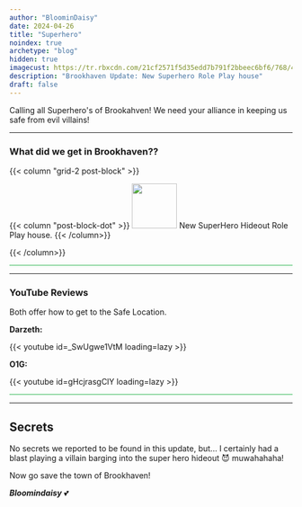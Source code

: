 ```yaml
---
author: "BloominDaisy"
date: 2024-04-26
title: "Superhero"
noindex: true
archetype: "blog"
hidden: true
imagecust: https://tr.rbxcdn.com/21cf2571f5d35edd7b791f2bbeec6bf6/768/432/Image/Png
description: "Brookhaven Update: New Superhero Role Play house"
draft: false
---
```


Calling all Superhero's of Brookahven! We need your alliance in keeping us safe from evil villains!

---

### What did we get in Brookhaven??

{{< column "grid-2 post-block" >}}

{{< column "post-block-dot" >}}
<img src="/images/blog/superhero-house-icon.png" loading="lazy" style="width: 80px; height: 80px;"> New SuperHero Hideout Role Play house.
{{< /column>}}

{{< /column>}}



<hr style="background-color: #28b44c" size=8 class="post-block">

---

### YouTube Reviews 
Both offer how to get to the Safe Location.

<div class="grid-2 post-vid-dot">

**Darzeth:** <div class="grid-1">{{< youtube id=_SwUgwe1VtM loading=lazy >}}</div>


**O1G:** <div class="grid-1">{{< youtube id=gHcjrasgClY loading=lazy >}}</div>
</div>

<hr style="background-color: #28b44c" size=8 class="post-block">

---

## Secrets

No secrets we reported to be found in this update, but... I certainly had a blast playing a villain barging into the super hero hideout 😈 muwahahaha!

Now go save the town of Brookhaven!

_**Bloomindaisy**_ <span class="nowrap"><span class="emojify">💕</span>
